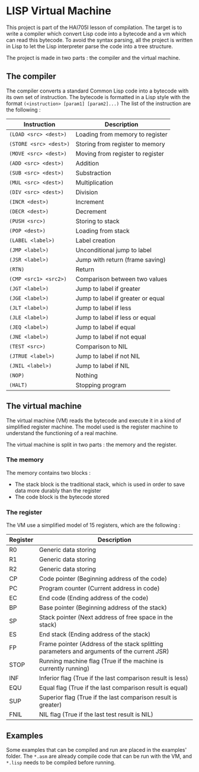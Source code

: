 # LISP Virtual Machine

This project is part of the HAI705I lesson of compilation. The target is to write a compiler which convert Lisp code into a bytecode and a vm which can read this bytecode.
To avoid the syntax parsing, all the project is written in Lisp to let the Lisp interpreter parse the code into a tree structure.

The project is made in two parts : the compiler and the virtual machine.

## The compiler

The compiler converts a standard Common Lisp code into a bytecode with its own set of instruction.
The bytecode is formatted in a Lisp style with the format `(<instruction> [param1] [param2]...)`
The list of the instruction are the following :

| Instruction | Description |
| ----------- | ----------- |
| `(LOAD <src> <dest>)` | Loading from memory to register |
| `(STORE <src> <dest>)` | Storing from register to memory |
| `(MOVE <src> <dest>)` | Moving from register to register |
| `(ADD <src> <dest>)` | Addition |
| `(SUB <src> <dest>)` | Substraction |
| `(MUL <src> <dest>)` | Multiplication |
| `(DIV <src> <dest>)` | Division |
| `(INCR <dest>)` | Increment |
| `(DECR <dest>)` | Decrement |
| `(PUSH <src>)` | Storing to stack |
| `(POP <dest>)` | Loading from stack |
| `(LABEL <label>)` | Label creation |
| `(JMP <label>)` | Unconditional jump to label |
| `(JSR <label>)` | Jump with return (frame saving) |
| `(RTN)` | Return |
| `(CMP <src1> <src2>)` | Comparison between two values |
| `(JGT <label>)` | Jump to label if greater |
| `(JGE <label>)` | Jump to label if greater or equal |
| `(JLT <label>)` | Jump to label if less |
| `(JLE <label>)` | Jump to label if less or equal |
| `(JEQ <label>)` | Jump to label if equal |
| `(JNE <label>)` | Jump to label if not equal |
| `(TEST <src>)` | Comparison to NIL |
| `(JTRUE <label>)` | Jump to label if not NIL |
| `(JNIL <label>)` | Jump to label if NIL |
| `(NOP)` | Nothing |
| `(HALT)` | Stopping program |

## The virtual machine

The virtual machine (VM) reads the bytecode and execute it in a kind of simplified register machine.
The model used is the register machine to understand the functioning of a real machine.

The virtual machine is split in two parts : the memory and the register.

### The memory

The memory contains two blocks :
- The stack block is the traditional stack, which is used in order to save data more durably than the register
- The code block is the bytecode stored

### The register

The VM use a simplified model of 15 registers, which are the following :

| Register | Description |
| -------- | ----------- |
|    R0    | Generic data storing |
|    R1    | Generic data storing |
|    R2    | Generic data storing |
|    CP    | Code pointer (Beginning address of the code) |
|    PC    | Program counter (Current address in code) |
|    EC    | End code (Ending address of the code) |
|    BP    | Base pointer (Beginning address of the stack) |
|    SP    | Stack pointer (Next address of free space in the stack) |
|    ES    | End stack (Ending address of the stack) |
|    FP    | Frame pointer (Address of the stack splitting parameters and arguments of the current JSR) |
|   STOP   | Running machine flag (True if the machine is currently running) |
|   INF    | Inferior flag (True if the last comparison result is less) |
|   EQU    | Equal flag (True if the last comparison result is equal) |
|   SUP    | Superior flag (True if the last comparison result is greater) |
|   FNIL   | NIL flag (True if the last test result is NIL) |

## Examples

Some examples that can be compiled and run are placed in the examples' folder. The `*.asm` are already compile code that can be run with the VM, and `*.lisp` needs to be compiled before running.
